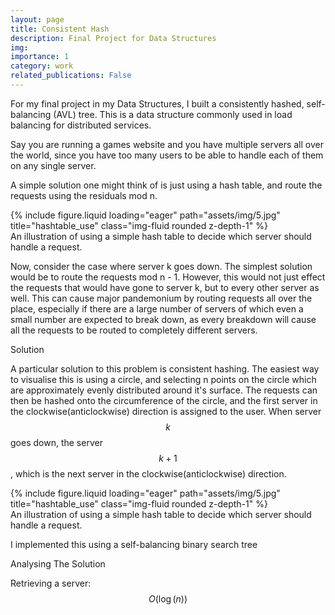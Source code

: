 ```yaml
---
layout: page
title: Consistent Hash
description: Final Project for Data Structures
img: 
importance: 1
category: work
related_publications: False
---
```


For my final project in my Data Structures, I built a consistently hashed, self-balancing (AVL) tree. This is a data structure commonly used in load balancing for distributed services.

Say you are running a games website and you have multiple servers all over the world, since you have too many users to be able to handle each of them on any single server.

A simple solution one might think of is just using a hash table, and route the requests using the residuals mod n. 

<div class="row">
    <div class="col-sm mt-3 mt-md-0">
        {% include figure.liquid loading="eager" path="assets/img/5.jpg" title="hashtable_use" class="img-fluid rounded z-depth-1" %}
    </div>
</div>
<div class="caption">
    An illustration of using a simple hash table to decide which server should handle a request. 
</div>

Now, consider the case where server k goes down. The simplest solution would be to route the requests mod n - 1. However, this would not just effect the requests that would have gone to server k, but to every other server as well. This can cause major pandemonium by routing requests all over the place, especially if there are a large number of servers of which even a small number are expected to break down, as every breakdown will cause all the requests to be routed to completely different servers. 

Solution

A particular solution to this problem is consistent hashing. The easiest way to visualise this is using a circle, and selecting n points on the circle which are approximately evenly distributed around it's surface. The requests can then be hashed onto the circumference of the circle, and the first server in the clockwise(anticlockwise) direction is assigned to the user. When server $$k$$ goes down, the server $$k + 1$$, which is the next server in the clockwise(anticlockwise) direction. 

<div class="row">
    <div class="col-sm mt-3 mt-md-0">
        {% include figure.liquid loading="eager" path="assets/img/5.jpg" title="hashtable_use" class="img-fluid rounded z-depth-1" %}
    </div>
</div>
<div class="caption">
    An illustration of using a simple hash table to decide which server should handle a request. 
</div>

I implemented this using a self-balancing binary search tree

Analysing The Solution

Retrieving a server: $$O(\log(n))$$